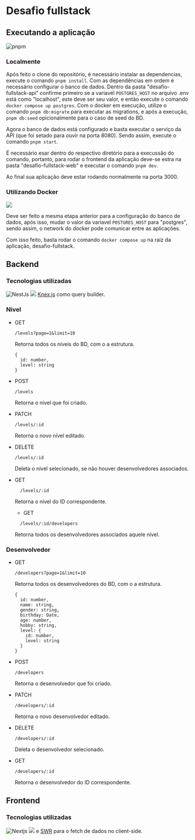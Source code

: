 # Desafio fullstack

## Executando a aplicação

![pnpm](https://img.shields.io/badge/pnpm-yellow?style=for-the-badge&logo=pnpm&logoColor=white)

### Localmente

Após feito o clone do repositório, é necessário instalar as dependencias, execute o comando `pnpm install`. Com as dependências em ordem é necessário configurar o banco de dados. Dentro da pasta "desafio-fullstack-api" confirme primeiro se a variavél `POSTGRES_HOST` no arquivo .env está como "localhost", este deve ser seu valor, e então execute o comando `docker compose up postgres`. Com o docker em execução, utilize o comando `pnpm db:migrate` para executar as migrations, e após a execução, `pnpm db:seed` opicionalmente para o caso de seed do BD.

Agora o banco de dados está configurado e basta executar o serviço da API (que foi setado para ouvir na porta 8080). Sendo assim, execute o comando `pnpm start`.

É necessário esar dentro do respectivo diretório para a execussão do comando, portanto, para rodar o frontend da aplicação deve-se estra na pasta "desafio-fullstack-web" e executar o comando `pnpm dev`.

Ao final sua aplicação deve estar rodando normalmente na porta 3000.

### Utilizando Docker

![](https://img.shields.io/badge/Docker-2CA5E0?style=for-the-badge&logo=docker&logoColor=white)

Deve ser feito a mesma etapa anterior para a configuração do banco de dados, após isso, mudar o valor da variavel `POSTGRES_HOST` para "postgres", sendo assim, o network do docker pode comunicar entre as aplicações.

Com isso feito, basta rodar o comando `docker compose up` na raiz da aplicação, desafio-fullstack.

## Backend

### Tecnologias utilizadas

![NestJs](https://img.shields.io/badge/nestjs-E0234E?style=for-the-badge&logo=nestjs&logoColor=white) ![](https://img.shields.io/badge/PostgreSQL-316192?style=for-the-badge&logo=postgresql&logoColor=white) [Knex.js](https://knexjs.org/) como query builder.

### Nivel

- GET

  ```
  /levels?page=1&limit=10
  ```

  Retorna todos os níveis do BD, com o a estrutura.

  ```
  {
    id: number,
    level: string
  }
  ```

- POST
  ```
  /levels
  ```
  Retorna o nível que foi criado.

* PATCH

  ```
  /levels/:id
  ```

  Retorna o novo nível editado.

* DELETE
  ```
  /levels/:id
  ```
  Deleta o nível selecionado, se não houver desenvolvedores associados.
* GET
  ```
    /levels/:id
  ```
  Retorna o nível do ID correspondente.
  * GET
  ```
    /levels/:id/developers
  ```
  Retorna todos os desenvolvedores associados aquele nível.

### Desenvolvedor

  - GET
  
    ```
    /developers?page=1&limit=10
    ```
    
    Retorna todos os desenvolvedores do BD, com o a estrutura.
    
    ```
    {
      id: number,
      name: string,
      gender: string,
      birthday: Date,
      age: number,
      hobby: string,
      level: {
        id: number,
        level: string
      }
    }
    ```
  
  * POST
    ```
    /developers
    ```
    Retorna o desenvolvedor que foi criado.
  
  * PATCH
  
    ```
    /developers/:id
    ```
    
    Retorna o novo desenvolvedor editado.
  
  * DELETE
    ```
    /developers/:id
    ```
    Deleta o desenvolvedor selecionado.
  
  * GET
    ```
    /developers/:id
    ```
    Retorna o desenvolvedor do ID correspondente.

## Frontend

### Tecnologias utilizadas

![Nextjs](https://img.shields.io/badge/next%20js-000000?style=for-the-badge&logo=nextdotjs&logoColor=white)
![](https://img.shields.io/badge/Sass-CC6699?style=for-the-badge&logo=sass&logoColor=white) e [SWR](https://swr.vercel.app/) para o fetch de dados no client-side.
